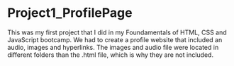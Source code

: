 # Project1_ProfilePage
This was my first project that I did in my Foundamentals of HTML, CSS and JavaScript bootcamp.  We had to create a profile website that included an audio, images and hyperlinks. The images and audio file were located in different folders than the .html file, which is why they are not included.
